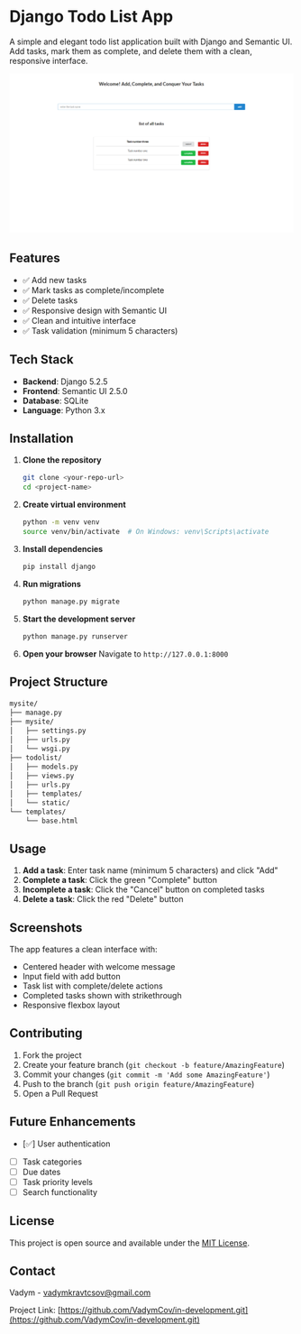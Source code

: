 # Django Todo List App

A simple and elegant todo list application built with Django and Semantic UI. Add tasks, mark them as complete, and delete them with a clean, responsive interface.

![Screenshot](images/Screenshot%20.png)
## Features

- ✅ Add new tasks
- ✅ Mark tasks as complete/incomplete
- ✅ Delete tasks
- ✅ Responsive design with Semantic UI
- ✅ Clean and intuitive interface
- ✅ Task validation (minimum 5 characters)

## Tech Stack

- **Backend**: Django 5.2.5
- **Frontend**: Semantic UI 2.5.0
- **Database**: SQLite
- **Language**: Python 3.x

## Installation

1. **Clone the repository**
   ```bash
   git clone <your-repo-url>
   cd <project-name>
   ```

2. **Create virtual environment**
   ```bash
   python -m venv venv
   source venv/bin/activate  # On Windows: venv\Scripts\activate
   ```

3. **Install dependencies**
   ```bash
   pip install django
   ```

4. **Run migrations**
   ```bash
   python manage.py migrate
   ```

5. **Start the development server**
   ```bash
   python manage.py runserver
   ```

6. **Open your browser**
   Navigate to `http://127.0.0.1:8000`

## Project Structure

```
mysite/
├── manage.py
├── mysite/
│   ├── settings.py
│   ├── urls.py
│   └── wsgi.py
├── todolist/
│   ├── models.py
│   ├── views.py
│   ├── urls.py
│   ├── templates/
│   └── static/
└── templates/
    └── base.html
```

## Usage

1. **Add a task**: Enter task name (minimum 5 characters) and click "Add"
2. **Complete a task**: Click the green "Complete" button
3. **Incomplete a task**: Click the "Cancel" button on completed tasks
4. **Delete a task**: Click the red "Delete" button

## Screenshots

The app features a clean interface with:
- Centered header with welcome message
- Input field with add button
- Task list with complete/delete actions
- Completed tasks shown with strikethrough
- Responsive flexbox layout

## Contributing

1. Fork the project
2. Create your feature branch (`git checkout -b feature/AmazingFeature`)
3. Commit your changes (`git commit -m 'Add some AmazingFeature'`)
4. Push to the branch (`git push origin feature/AmazingFeature`)
5. Open a Pull Request

## Future Enhancements

- [✅] User authentication
- [ ] Task categories
- [ ] Due dates
- [ ] Task priority levels
- [ ] Search functionality

## License

This project is open source and available under the [MIT License](LICENSE).

## Contact

Vadym - vadymkravtcsov@gmail.com

Project Link: [https://github.com/VadymCov/in-development.git](https://github.com/VadymCov/in-development.git)
